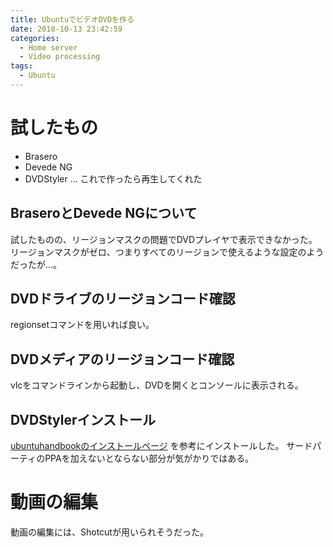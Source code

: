 ```yaml
---
title: UbuntuでビデオDVDを作る
date: 2018-10-13 23:42:59
categories:
  - Home server
  - Video processing
tags:
  - Ubuntu
---
```


# 試したもの

* Brasero
* Devede NG
* DVDStyler ... これで作ったら再生してくれた

## BraseroとDevede NGについて

試したものの、リージョンマスクの問題でDVDプレイヤで表示できなかった。
リージョンマスクがゼロ、つまりすべてのリージョンで使えるような設定のようだったが…。

## DVDドライブのリージョンコード確認

regionsetコマンドを用いれば良い。

## DVDメディアのリージョンコード確認

vlcをコマンドラインから起動し、DVDを開くとコンソールに表示される。

## DVDStylerインストール

[ubuntuhandbookのインストールページ] を参考にインストールした。
サードパーティのPPAを加えないとならない部分が気がかりではある。

[ubuntuhandbookのインストールページ]: http://ubuntuhandbook.org/index.php/2017/11/dvdstyler-3-0-4-released-how-to-install-it-in-ubuntu/

# 動画の編集

動画の編集には、Shotcutが用いられそうだった。


